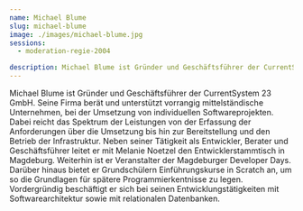 ```yaml
---
name: Michael Blume
slug: michael-blume
image: ./images/michael-blume.jpg
sessions:
  - moderation-regie-2004

description: Michael Blume ist Gründer und Geschäftsführer der CurrentSystem 23 GmbH.
---
```

Michael Blume ist Gründer und Geschäftsführer der CurrentSystem 23 GmbH. Seine Firma berät und unterstützt vorrangig mittelständische Unternehmen, bei der Umsetzung von individuellen Softwareprojekten. Dabei reicht das Spektrum der Leistungen von der Erfassung der Anforderungen über die Umsetzung bis hin zur Bereitstellung und den Betrieb der Infrastruktur. Neben seiner Tätigkeit als Entwickler, Berater und Geschäftsführer leitet er mit Melanie Noetzel den Entwicklerstammtisch in Magdeburg. Weiterhin ist er Veranstalter der Magdeburger Developer Days. Darüber hinaus bietet er Grundschülern Einführungskurse in Scratch an, um so die Grundlagen für spätere Programmierkentnisse zu legen. Vordergründig beschäftigt er sich bei seinen Entwicklungstätigkeiten mit Softwarearchitektur sowie mit relationalen Datenbanken.
